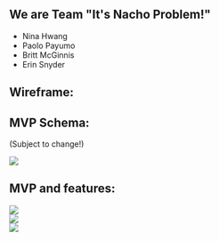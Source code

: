 We are Team "It's Nacho Problem!"
-----------------------------
- Nina Hwang
- Paolo Payumo
- Britt McGinnis
- Erin Snyder


Wireframe:
---------




MVP Schema:
-------
(Subject to change!)

<img src="http://i.imgur.com/mY3t7xg.jpg">



MVP and features:
-----

<img src="http://i.imgur.com/kkTpaSq.jpg">
<br>
<img src="http://i.imgur.com/9CaBKr2.jpg?1">
<br>
<img src="http://i.imgur.com/dBcIlZO.jpg">


















